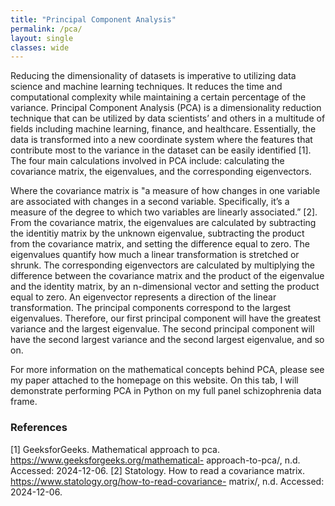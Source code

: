 ```yaml
---
title: "Principal Component Analysis"
permalink: /pca/
layout: single
classes: wide
---
```


Reducing the dimensionality of datasets is imperative to utilizing data science and machine learning techniques. It reduces the time and computational complexity while maintaining a certain percentage of the variance. Principal Component Analysis (PCA) is a dimensionality reduction technique that can be utilized by data scientists’ and others in a multitude of fields including machine learning, finance, and healthcare. Essentially, the data is transformed into a new coordinate system where the features that contribute most to the variance in the dataset can be easily identified [1]. The four main calculations involved in PCA include: calculating the covariance matrix, the eigenvalues, and the corresponding eigenvectors.

Where the covariance matrix is "a measure of how changes in one variable are associated with changes in a second variable. Specifically, it’s a measure of the degree to which two variables are linearly associated.” [2]. From the covariance matrix, the eigenvalues are calculated by subtracting the identitiy matrix by the unknown eigenvalue, subtracting the product from the covariance matrix, and setting the difference equal to zero. The eigenvalues quantify how much a linear transformation is stretched or shrunk. The corresponding eigenvectors are calculated by multiplying the difference between the covariance matrix and the product of the eigenvalue and the identity matrix, by an n-dimensional vector and setting the product equal to zero. An eigenvector represents a direction of the linear transformation. The principal components correspond to the largest eigenvalues. Therefore, our first principal component will have the greatest variance and the largest eigenvalue. The second principal component will have the second largest variance and the second largest eigenvalue, and so on. 

For more information on the mathematical concepts behind PCA, please see my paper attached to the homepage on this website. On this tab, I will demonstrate performing PCA in Python on my full panel schizophrenia data frame. 



### References
[1] GeeksforGeeks. Mathematical approach to pca. https://www.geeksforgeeks.org/mathematical- approach-to-pca/, n.d. Accessed: 2024-12-06.
[2] Statology. How to read a covariance matrix. https://www.statology.org/how-to-read-covariance- matrix/, n.d. Accessed: 2024-12-06.

